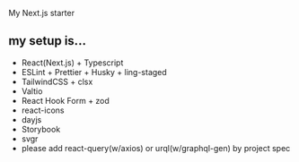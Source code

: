 My Next.js starter

## my setup is...

- React(Next.js) + Typescript
- ESLint + Prettier + Husky + ling-staged
- TailwindCSS + clsx
- Valtio
- React Hook Form + zod
- react-icons
- dayjs
- Storybook
- svgr
- please add react-query(w/axios) or urql(w/graphql-gen) by project spec
